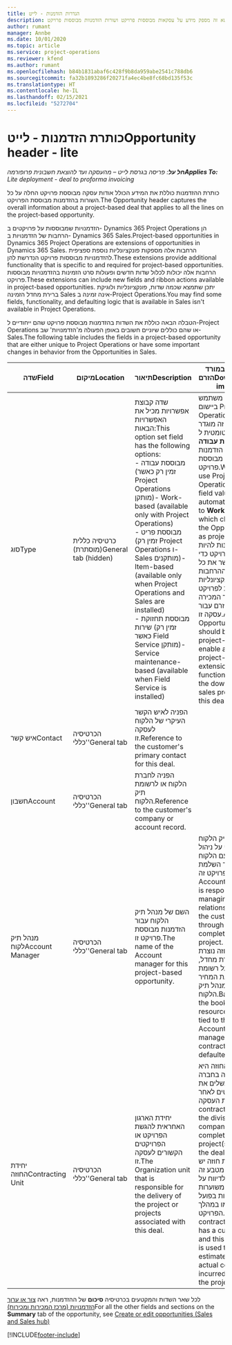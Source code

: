 ```yaml
---
title: הגדרות הזדמנות - לייט
description: נושא זה מספק מידע על עסקאות מבוססות פרויקט ושורות הזדמנוות מבוססות פרויקט.
author: rumant
manager: Annbe
ms.date: 10/01/2020
ms.topic: article
ms.service: project-operations
ms.reviewer: kfend
ms.author: rumant
ms.openlocfilehash: b84b1831abaf6c428f9b8da959abe2541c788db6
ms.sourcegitcommit: fa32b1893286f20271fa4ec4be8fc68bd135f53c
ms.translationtype: HT
ms.contentlocale: he-IL
ms.lasthandoff: 02/15/2021
ms.locfileid: "5272704"
---
```

# <a name="opportunity-header---lite"></a><span data-ttu-id="833cb-103">כותרת הזדמנות - לייט</span><span class="sxs-lookup"><span data-stu-id="833cb-103">Opportunity header - lite</span></span>

<span data-ttu-id="833cb-104">_**חל על**: פריסה בגרסת לייט – מהעסקה ועד להוצאת חשבונית פרופורמה_</span><span class="sxs-lookup"><span data-stu-id="833cb-104">_**Applies To:** Lite deployment - deal to proforma invoicing_</span></span>

<span data-ttu-id="833cb-105">כותרת ההזדמנות כוללת את המידע הכולל אודות עסקה מבוססת פרויקט החלה על כל השורות בהזדמנות מבוססת הפרויקט.</span><span class="sxs-lookup"><span data-stu-id="833cb-105">The Opportunity header captures the overall information about a project-based deal that applies to all the lines on the project-based opportunity.</span></span>

<span data-ttu-id="833cb-106">הזדמנויות שמבוססות על פרויקטים ב- Dynamics 365 Project Operations הן הרחבות של הזדמנויות ב- Dynamics 365 Sales.</span><span class="sxs-lookup"><span data-stu-id="833cb-106">Project-based opportunities in Dynamics 365 Project Operations are extensions of opportunities in Dynamics 365 Sales.</span></span> <span data-ttu-id="833cb-107">הרחבות אלה מספקות פונקציונליות נוספת ספציפית להזדמנויות מבוססות פרויקט הנדרשת להן.</span><span class="sxs-lookup"><span data-stu-id="833cb-107">These extensions provide additional functionality that is specific to and required for project-based opportunities.</span></span> <span data-ttu-id="833cb-108">הרחבות אלה יכולות לכלול שדות חדשים ופעולות סרט הזמינות בהזדמנויות מבוססות פרויקט.</span><span class="sxs-lookup"><span data-stu-id="833cb-108">These extensions can include new fields and ribbon actions available in project-based opportunities.</span></span> <span data-ttu-id="833cb-109">יתכן שתמצא שכמה שדות, פונקציונליות ולוגיקת ברירת מחדל הזמינה Sales אינה זמינה ב-Project Operations.</span><span class="sxs-lookup"><span data-stu-id="833cb-109">You may find some fields, functionality, and defaulting logic that is available in Sales isn't available in Project Operations.</span></span>

<span data-ttu-id="833cb-110">הטבלה הבאה כוללת את השדות בהזדמנות מבוססת פרויקט שהם ייחודיים ל-Project Operations או שהם כוללים שיוניים חשובים באופן הפעולה מ'הזדמנויות' שב-Sales.</span><span class="sxs-lookup"><span data-stu-id="833cb-110">The following table includes the fields in a project-based opportunity that are either unique to Project Operations or have some important changes in behavior from the Opportunities in Sales.</span></span>

| <span data-ttu-id="833cb-111">**שדה**</span><span class="sxs-lookup"><span data-stu-id="833cb-111">**Field**</span></span> | <span data-ttu-id="833cb-112">**מיקום**</span><span class="sxs-lookup"><span data-stu-id="833cb-112">**Location**</span></span> | <span data-ttu-id="833cb-113">**תיאור**</span><span class="sxs-lookup"><span data-stu-id="833cb-113">**Description**</span></span> | <span data-ttu-id="833cb-114">**השפעה במורד הזרם**</span><span class="sxs-lookup"><span data-stu-id="833cb-114">**Downstream impact**</span></span> |
| --- | --- | --- | --- |
| <span data-ttu-id="833cb-115">סוג</span><span class="sxs-lookup"><span data-stu-id="833cb-115">Type</span></span> | <span data-ttu-id="833cb-116">כרטיסיה כללית (מוסתרת)</span><span class="sxs-lookup"><span data-stu-id="833cb-116">General tab (hidden)</span></span> | <span data-ttu-id="833cb-117">שדה קבוצת אפשרויות מכיל את האפשרויות הבאות:</span><span class="sxs-lookup"><span data-stu-id="833cb-117">This option set field has the following options:</span></span></br><span data-ttu-id="833cb-118">- מבוססת עבודה (זמין רק כאשר Project Operations מותקן)</span><span class="sxs-lookup"><span data-stu-id="833cb-118">- Work-based (available only with Project Operations)</span></span></br><span data-ttu-id="833cb-119">- מבוססת פריט (זמין רק Project Operations ו-Sales מותקנים)</span><span class="sxs-lookup"><span data-stu-id="833cb-119">- Item-based (available only when Project Operations and Sales are installed)</span></span></br><span data-ttu-id="833cb-120">- מבוססת תחזוקת שירות (זמין רק כאשר Field Service מותקן)</span><span class="sxs-lookup"><span data-stu-id="833cb-120">- Service maintenance-based (available when Field Service is installed)</span></span> | <span data-ttu-id="833cb-121">כאשר אתה משתמש ביישום Project Operations, הערך של שדה זה מוגדר אוטומטית ל **מבוססת עבודה** שמסווג את הזדמנות להזדמנות מבוססת פרויקט.</span><span class="sxs-lookup"><span data-stu-id="833cb-121">When you use Project Operations, this field value is automatically set to **Work-based** which classifies the Opportunity as project-based.</span></span> <span data-ttu-id="833cb-122">על ההזדמנות להיות מבוססת פרויקט כדי לאפשר את כל ההרחבות והפונקציונליות הספציפיות לפרויקט בתהליך המכירה במורד הזרם עבור עסקה זו.</span><span class="sxs-lookup"><span data-stu-id="833cb-122">An Opportunity should be project-based to enable all project-specific extensions and functionality in the downstream sales process for this deal.</span></span> |
| <span data-ttu-id="833cb-123">איש קשר</span><span class="sxs-lookup"><span data-stu-id="833cb-123">Contact</span></span> | <span data-ttu-id="833cb-124">הכרטיסיה 'כללי'</span><span class="sxs-lookup"><span data-stu-id="833cb-124">General tab</span></span> | <span data-ttu-id="833cb-125">הפניה לאיש הקשר העיקרי של הלקוח לעסקה זו.</span><span class="sxs-lookup"><span data-stu-id="833cb-125">Reference to the customer's primary contact for this deal.</span></span> | |
| <span data-ttu-id="833cb-126">חשבון</span><span class="sxs-lookup"><span data-stu-id="833cb-126">Account</span></span> | <span data-ttu-id="833cb-127">הכרטיסיה 'כללי'</span><span class="sxs-lookup"><span data-stu-id="833cb-127">General tab</span></span> | <span data-ttu-id="833cb-128">הפניה לחברת הלקוח או לרשומת תיק הלקוח.</span><span class="sxs-lookup"><span data-stu-id="833cb-128">Reference to the customer's company or account record.</span></span> | |
| <span data-ttu-id="833cb-129">מנהל תיק לקוח</span><span class="sxs-lookup"><span data-stu-id="833cb-129">Account Manager</span></span> | <span data-ttu-id="833cb-130">הכרטיסיה 'כללי'</span><span class="sxs-lookup"><span data-stu-id="833cb-130">General tab</span></span> | <span data-ttu-id="833cb-131">השם של מנהל תיק הלקוח עבור הזדמנות מבוססת פרויקט זו.</span><span class="sxs-lookup"><span data-stu-id="833cb-131">The name of the Account manager for this project-based opportunity.</span></span> | <span data-ttu-id="833cb-132">מנהל תיק הלקוח אחראי על ניהול הקשר עם הלקוח במהלך השלמת פרויקט זה.</span><span class="sxs-lookup"><span data-stu-id="833cb-132">The Account manager is responsible for managing the relationship with the customer through the completion of this project.</span></span> <span data-ttu-id="833cb-133">יחידת החוזה נוצרת כברירת מחדל, בהתבסס על רשומת להצעת המחיר הקשורה למנהל תיק הלקוח.</span><span class="sxs-lookup"><span data-stu-id="833cb-133">Based on the bookable resource record tied to the Account manager, the contracting unit is defaulted.</span></span> |
| <span data-ttu-id="833cb-134">יחידת החוזה</span><span class="sxs-lookup"><span data-stu-id="833cb-134">Contracting Unit</span></span> | <span data-ttu-id="833cb-135">הכרטיסיה 'כללי'</span><span class="sxs-lookup"><span data-stu-id="833cb-135">General tab</span></span> | <span data-ttu-id="833cb-136">יחידת הארגון האחראית להגשת הפרויקט או הפרויקטים הקשורים לעסקה זו.</span><span class="sxs-lookup"><span data-stu-id="833cb-136">The Organization unit that is responsible for the delivery of the project or projects associated with this deal.</span></span> | <span data-ttu-id="833cb-137">יחידת החוזה היא החטיבה בחברה שתשלים את הפרויקטים לאחר סגירת העסקה.</span><span class="sxs-lookup"><span data-stu-id="833cb-137">The contracting unit is the division of the company that will complete the project(s) after the deal is closed.</span></span> <span data-ttu-id="833cb-138">לכל יחידת חוזה יש מטבע, מטבע זה משמש לדיווח על עלויות משוערות ועלויות בפועל שנגרמו במהלך הפרויקט.</span><span class="sxs-lookup"><span data-stu-id="833cb-138">Every contracting unit has a currency, and this currency is used to report estimated and actual costs incurred during the project.</span></span> |

<span data-ttu-id="833cb-139">לכל שאר השדות והמקטעים בכרטיסיה **סיכום** של ההזדמנות, ראה [צור או ערוך הזדמנויות (מרכז המכירות ומכירות)](https://docs.microsoft.com/dynamics365/sales-enterprise/create-edit-opportunity-sales)</span><span class="sxs-lookup"><span data-stu-id="833cb-139">For all the other fields and sections on the **Summary** tab of the opportunity, see [Create or edit opportunities (Sales and Sales hub)](https://docs.microsoft.com/dynamics365/sales-enterprise/create-edit-opportunity-sales)</span></span>


[!INCLUDE[footer-include](../../includes/footer-banner.md)]
